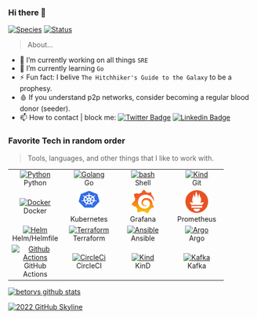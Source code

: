 ### Hi there 👋

[![Species](https://img.shields.io/badge/Species-Homo_sapiens-success?style=flat-square&logo=mailchimp&logoColor=white)](https://en.wikipedia.org/wiki/Homo_sapiens)
[![Status](https://img.shields.io/badge/Status-Stable-success?style=flat-square&logo=gravatar&logoColor=white)](https://en.wikipedia.org/wiki/Life)
> About...
- 🔭    I’m currently working on all things `SRE`
- 🌱    I’m currently learning `Go`
- ⚡    Fun fact: I belive `The Hitchhiker's Guide to the Galaxy` to be a prophesy.
- 🩸    If you understand p2p networks, consider becoming a regular blood donor (seeder).
- 📫    How to contact | block me: [![Twitter Badge](https://img.shields.io/badge/-@pampatzoglou-1ca0f1?style=flat-square&labelColor=1ca0f1&logo=twitter&logoColor=white&link=https://twitter.com/pampatzoglou)](https://twitter.com/pampatzoglou) [![Linkedin Badge](https://img.shields.io/badge/-pampatzoglou-blue?style=flat-square&logo=Linkedin&logoColor=white&link=https://www.linkedin.com/in/pampatzoglou/)](https://www.linkedin.com/in/pampatzoglou/)
### Favorite Tech in random order

> Tools, languages, and other things that I like to work with.

<table>
  <tr>
    <td align="center" width="96">
      <a href="#favorite-tech-in-random-order">
        <img src="https://icons-for-free.com/download-icon-super+tiny+icons+python-1324450764865983278_512.png" width="48" height="48" alt="Python" />
      </a>
      <br>Python
    </td>
    <td align="center" width="96">
      <a href="#favorite-tech-in-random-order">
        <img src="https://img.icons8.com/color/480/golang.png" width="48" height="48" alt="Golang" />
      </a>
      <br>Go
    </td>
    <td align="center" width="96">
      <a href="#favorite-tech-in-random-order">
        <img src="https://cdn4.iconfinder.com/data/icons/small-n-flat/24/terminal-512.png" width="58" height="58" alt="bash" />
      </a>
      <br>Shell
    </td>
    <td align="center" width="96">
      <a href="#favorite-tech-in-random-order" >
        <img src="https://upload.wikimedia.org/wikipedia/commons/thumb/3/3f/Git_icon.svg/1200px-Git_icon.svg.png" width="48" height="48" alt="Kind" />
      </a>
      <br>Git
    </td>
  </tr>
  <tr>
    <td align="center" width="96"> 
      <a href="#favorite-tech-in-random-order" >
        <img src="https://www.docker.com/wp-content/uploads/2022/05/Docker_Temporary_Image_Google_Blue_1080x1080_v1.png" width="48" height="48" alt="Docker" />
      </a>
      <br>Docker
    </td>
    <td align="center" width="96">
      <a href="#favorite-tech-in-random-order" >
        <img src="https://raw.githubusercontent.com/cncf/artwork/master/projects/kubernetes/icon/color/kubernetes-icon-color.svg" width="48" height="48" alt="Kubernetes" />
      </a>
      <br>Kubernetes
    </td>
    <td align="center" width="96">
      <a href="#favorite-tech-in-random-order" >
        <img src="https://raw.githubusercontent.com/grafana/grafana/master/public/img/grafana_icon.svg" width="48" height="48" alt="Grafana" />
      </a>
      <br>Grafana
    </td>
    <td align="center" width="96">
      <a href="#favorite-tech-in-random-order" >
        <img src="https://raw.githubusercontent.com/cncf/artwork/master/projects/prometheus/icon/color/prometheus-icon-color.svg" width="48" height="48" alt="Prometheus" />
      </a>
      <br>Prometheus
    </td>
  </tr>
  <tr>
    <td align="center" width="96"> 
      <a href="#favorite-tech-in-random-order" >
        <img src="https://cncf-branding.netlify.app/img/projects/helm/icon/color/helm-icon-color.svg" width="48" height="48" alt="Helm" />
      </a>
      <br>Helm/Helmfile
    </td>
    <td align="center" width="96">
      <a href="#favorite-tech-in-random-order" >
        <img src="https://user-images.githubusercontent.com/31406378/108641411-f9374f00-7496-11eb-82a7-0fa2a9cc5f93.png" width="48" height="48" alt="Terraform" />
      </a>
      <br>Terraform
    </td>
    <td align="center" width="96">
      <a href="#favorite-tech-in-random-order" >
        <img src="https://upload.wikimedia.org/wikipedia/commons/thumb/2/24/Ansible_logo.svg/1664px-Ansible_logo.svg.png" width="48" height="48" alt="Ansible" />
      </a>
      <br>Ansible
    </td>
    <td align="center" width="96">
      <a href="#favorite-tech-in-random-order" >
        <img src="https://cncf-branding.netlify.app/img/projects/argo/icon/color/argo-icon-color.svg" width="48" height="48" alt="Argo" />
      </a>
      <br>Argo
    </td>
  </tr>
  <tr>
    <td align="center" width="96"> 
      <a href="#favorite-tech-in-random-order" >
        <img src="https://david.gardiner.net.au/assets/2021/07/github-actions-logo.png" width="48" height="48" alt="Github Actions" />
      </a>
      <br>GitHub Actions
    </td>
    <td align="center" width="96">
      <a href="#favorite-tech-in-random-order" >
        <img src="https://upload.wikimedia.org/wikipedia/commons/thumb/8/82/Circleci-icon-logo.svg/1200px-Circleci-icon-logo.svg.png" width="48" height="48" alt="CircleCi" />
      </a>
      <br>CircleCI
    <td align="center" width="96">
      <a href="#favorite-tech-in-random-order" >
        <img src="https://raw.githubusercontent.com/kubernetes-sigs/kind/main/logo/logo.svg" width="48" height="48" alt="Kind" />
      </a>
      <br>KinD
    </td>
    <td align="center" width="96">
      <a href="#favorite-tech-in-random-order">
        <img src="https://cncf-branding.netlify.app/img/projects/strimzi/stacked/color/strimzi-stacked-color.svg" width="48" height="48" alt="Kafka" />
      </a>
      <br>Kafka
    </td>
  </tr>
</table>


[![betorvs github stats](https://github-readme-stats.vercel.app/api?username=pampatzoglou&show_icons=true)](https://github.com/pampatzoglou/pampatzoglou)

<a href="https://skyline.github.com/pampatzoglou/2022" title="2022 GitHub Skyline"><img src="...." alt="2022 GitHub Skyline" width="50%" /></a>